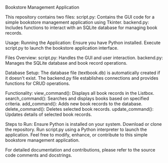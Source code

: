 Bookstore Management Application

This repository contains two files:
script.py: Contains the GUI code for a simple bookstore management application using Tkinter.
backend.py: Includes functions to interact with an SQLite database for managing book records.

Usage:
Running the Application:
Ensure you have Python installed.
Execute script.py to launch the bookstore application interface.

Files Overview:
script.py: Handles the GUI and user interaction.
backend.py: Manages the SQLite database and book record operations.

Database Setup:
The database file (textbook.db) is automatically created if it doesn't exist.
The backend.py file establishes connections and provides functions for CRUD operations.

Functionality:
view_command(): Displays all book records in the Listbox.
search_command(): Searches and displays books based on specified criteria.
add_command(): Adds new book records to the database.
delete_command(): Deletes selected book records.
update_command(): Updates details of selected book records.

Steps to Run:
Ensure Python is installed on your system.
Download or clone the repository.
Run script.py using a Python interpreter to launch the application.
Feel free to modify, enhance, or contribute to this simple bookstore management application.

For detailed documentation and contributions, please refer to the source code comments and docstrings.


